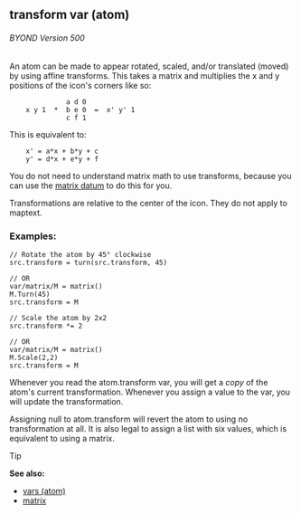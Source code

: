 ## transform var (atom) 
###### BYOND Version 500



An atom can be made to appear rotated, scaled, and/or
translated (moved) by using affine transforms. This takes a matrix and
multiplies the x and y positions of the icon\'s corners like so:
```
              a d 0
    x y 1  *  b e 0  =  x' y' 1
              c f 1
```

This is equivalent to:
```
    x' = a*x + b*y + c
    y' = d*x + e*y + f
```

You do not need to understand matrix math to use transforms,
because you can use the [matrix datum](/ref/matrix.md) to do this for you.


Transformations are relative to the center of the icon. They do
not apply to maptext.

### Examples:

```dm
// Rotate the atom by 45° clockwise
src.transform = turn(src.transform, 45)

// OR
var/matrix/M = matrix()
M.Turn(45)
src.transform = M

// Scale the atom by 2x2
src.transform *= 2

// OR
var/matrix/M = matrix()
M.Scale(2,2)
src.transform = M 
```

Whenever you read the atom.transform var, you will get a *copy*
of the atom\'s current transformation. Whenever you assign a value to
the var, you will update the transformation. 

Assigning null to
atom.transform will revert the atom to using no transformation at all.
It is also legal to assign a list with six values, which is equivalent
to using a matrix.

> [!TIP] 
> **See also:**
> +   [vars (atom)](/ref/atom/var.md) 
> +   [matrix](/ref/matrix.md) 